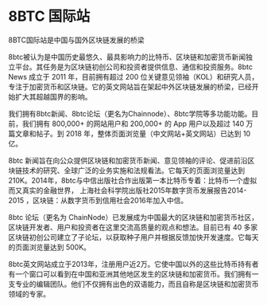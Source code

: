 # 

# 8BTC 国际站

8BTC国际站是中国与国外区块链发展的桥梁

8btc被认为是中国历史最悠久、最具影响力的比特币、区块链和加密货币新闻独立平台。其任务是为区块链初创公司和投资者提供信息、通信和投资服务。8btc News 成立于 2011 年，目前拥有超过 200 位关键意见领袖（KOL）和研究人员，专注于加密货币和区块链。它的英文网站旨在架起中外区块链发展的桥梁，已经开始扩大其超越国界的影响。

我们拥有8btc新闻、8btc论坛（更名为Chainnode）、8btc学院等多功能功能。目前，我们拥有 800,000+ 的网站用户和 200,000+ 的 App 用户以及超过 140 万篇文章和帖子。到 2018 年，整体页面浏览量（中文网站+英文网站）已达到 10 亿。

8btc 新闻旨在向公众提供区块链和加密货币新闻、意见领袖的评论、促进前沿区块链技术的研究、全球广泛的业务实施和法规看法。它每天的页面浏览量达到 210K。2014年，8btc与中信出版社合作出版第一本比特币专着：比特币一个虚拟而又真实的金融世界， 上海社会科学院出版社2015年数字货币发展报告2014-2015 ，区块链：从数字货币到信用社会2016年加入中信。

8btc 论坛（更名为 ChainNode）已发展成为中国最大的区块链和加密货币社区，区块链开发者、用户和投资者在这里交流高质量的观点和想法。目前已有 40 多家区块链初创公司建立了子论坛，以获取种子用户并根据反馈加快开发速度。它每天的页面浏览量达到 500K。

8btc英文网站成立于2013年，注册用户近2万。它使中国以外的这些比特币持有者有一个窗口可以看到在中国和亚洲其他地区发生的区块链和加密货币。我们拥有一支专业的编辑团队。他们不仅拥有出色的双语能力，而且自称是区块链和加密货币领域的专家。


